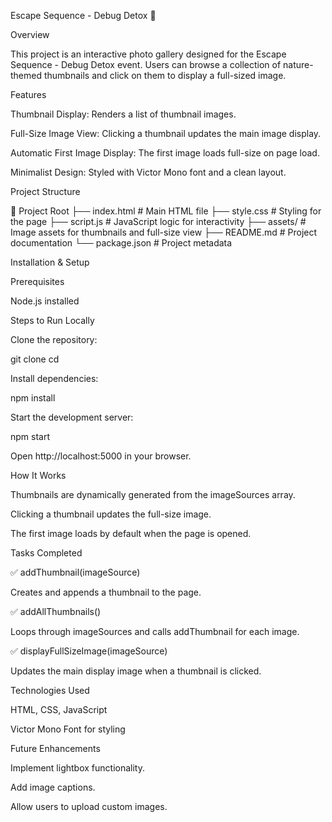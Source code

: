 Escape Sequence - Debug Detox 📸

Overview

This project is an interactive photo gallery designed for the Escape Sequence - Debug Detox event. Users can browse a collection of nature-themed thumbnails and click on them to display a full-sized image.

Features

Thumbnail Display: Renders a list of thumbnail images.

Full-Size Image View: Clicking a thumbnail updates the main image display.

Automatic First Image Display: The first image loads full-size on page load.

Minimalist Design: Styled with Victor Mono font and a clean layout.

Project Structure

📂 Project Root
├── index.html     # Main HTML file
├── style.css      # Styling for the page
├── script.js      # JavaScript logic for interactivity
├── assets/        # Image assets for thumbnails and full-size view
├── README.md      # Project documentation
└── package.json   # Project metadata

Installation & Setup

Prerequisites

Node.js installed

Steps to Run Locally

Clone the repository:

git clone <repository-url>
cd <project-directory>

Install dependencies:

npm install

Start the development server:

npm start

Open http://localhost:5000 in your browser.

How It Works

Thumbnails are dynamically generated from the imageSources array.

Clicking a thumbnail updates the full-size image.

The first image loads by default when the page is opened.

Tasks Completed

✅ addThumbnail(imageSource)

Creates and appends a thumbnail to the page.

✅ addAllThumbnails()

Loops through imageSources and calls addThumbnail for each image.

✅ displayFullSizeImage(imageSource)

Updates the main display image when a thumbnail is clicked.

Technologies Used

HTML, CSS, JavaScript

Victor Mono Font for styling

Future Enhancements

Implement lightbox functionality.

Add image captions.

Allow users to upload custom images.
